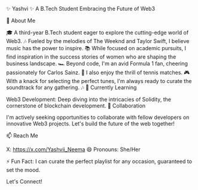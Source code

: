 ✨ Yashvi ✨
A B.Tech Student Embracing the Future of Web3

🚀 About Me

🎓 A third-year B.Tech student eager to explore the cutting-edge world of Web3.
🎶 Fueled by the melodies of The Weeknd and Taylor Swift, I believe music has the power to inspire.
📚 While focused on academic pursuits, I find inspiration in the success stories of women who are shaping the business landscape.
🏎️ Beyond code, I'm an avid Formula 1 fan, cheering passionately for Carlos Sainz. 🎾 I also enjoy the thrill of tennis matches.
🎮 With a knack for selecting the perfect tunes, I'm always ready to curate the soundtrack for any gathering. 🎶
🌱 Currently Learning

Web3 Development: Deep diving into the intricacies of Solidity, the cornerstone of blockchain development.
🤝 Collaboration

I'm actively seeking opportunities to collaborate with fellow developers on innovative Web3 projects. Let's build the future of the web together!

📫 Reach Me

X: https://x.com/Yashvii_Neema
😄 Pronouns: She/Her

⚡ Fun Fact: I can curate the perfect playlist for any occasion, guaranteed to set the mood.

Let's Connect!
